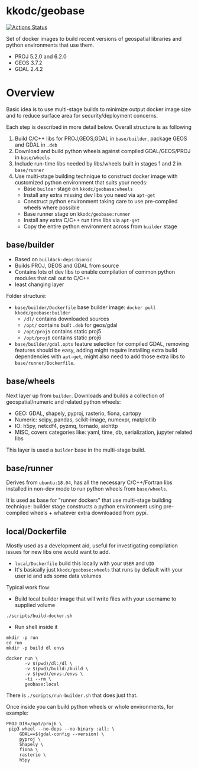 kkodc/geobase
=============

[![Actions Status](https://github.com/Kirill888/geobase/workflows/Docker%20Image%20CI/badge.svg)](https://github.com/Kirill888/geobase/actions)


Set of docker images to build recent versions of geospatial libraries and python environments that use them.

- PROJ 5.2.0 and 6.2.0
- GEOS 3.7.2
- GDAL 2.4.2

Overview
========

Basic idea is to use multi-stage builds to minimize output docker image size and to reduce surface area for security/deployment concerns.

Each step is described in more detail below. Overall structure is as following

1. Build C/C++ libs for PROJ,GEOS,GDAL in `base/builder`, package GEOS and GDAL in `.deb`
2. Download and build python wheels against compiled GDAL/GEOS/PROJ in `base/wheels`
3. Include run-time libs needed by libs/wheels built in stages 1 and 2 in `base/runner`
4. Use multi-stage building technique to construct docker image with customized python environment that suits your needs:
   - Base `builder` stage on `kkodc/geobase:wheels`
   - Install any extra missing dev libs you need via `apt-get`
   - Construct python environment taking care to use pre-compiled wheels where possible
   - Base runner stage on `kkodc/geobase:runner`
   - Install any extra C/C++ run time libs via `apt-get`
   - Copy the entire python environment across from `builder` stage


## base/builder

- Based on `buildack-deps:bionic`
- Builds PROJ, GEOS and GDAL from source
- Contains lots of dev libs to enable compilation of common python modules that call out to C/C++
- least changing layer


Folder structure:

- `base/builder/Dockerfile` base builder image: `docker pull kkodc/geobase:builder`
  - `/dl/` contains downloaded sources
  - `/opt/` contains built `.deb` for geos/gdal
  - `/opt/proj5` contains static proj5
  - `/opt/proj6` contains static proj6
- `base/builder/gdal.opts` feature selection for compiled GDAL, removing features should be easy, adding might require installing extra build dependencies with `apt-get`, might also need to add those extra libs to `base/runner/Dockerfile`.


## base/wheels

Next layer up from `builder`. Downloads and builds a collection of geospatial/numeric and related python wheels:

- GEO: GDAL, shapely, pyproj, rasterio, fiona, cartopy
- Numeric: scipy, pandas, scikit-image, numexpr, matplotlib
- IO: h5py, netcdf4, pyzmq, tornado, aiohttp
- MISC, covers categories like: yaml, time, db, serialization, jupyter related libs

This layer is used a `builder` base in the multi-stage build.


## base/runner

Derives from `ubuntu:18.04`, has all the necessary C/C++/Fortran libs installed in non-dev mode to run python wheels from `base/wheels`.

It is used as base for "runner dockers" that use multi-stage building technique: builder stage constructs a python environment using pre-compiled wheels + whatever extra downloaded from pypi.


## local/Dockerfile

Mostly used as a development aid, useful for investigating compilation issues for new libs one would want to add.

- `local/Dockerfile` build this locally with your `USER` and `UID`
- It's basically just `kkodc/geobose:wheels` that runs by default with your user id and ads some data volumes

Typical work flow:

- Build local builder image that will write files with your username to supplied volume

```
./scripts/build-docker.sh
```

- Run shell inside it

```
mkdir -p run
cd run
mkdir -p build dl envs

docker run \
       -v $(pwd)/dl:/dl \
       -v $(pwd)/build:/build \
       -v $(pwd)/envs:/envs \
       -ti --rm \
       geobase:local
```

There is `./scripts/run-builder.sh` that does just that.

Once inside you can build python wheels or whole environments, for example:

```
PROJ_DIR=/opt/proj6 \
 pip3 wheel --no-deps --no-binary :all: \
     GDAL==$(gdal-config --version) \
     pyproj \
     Shapely \
     fiona \
     rasterio \
     h5py
```
